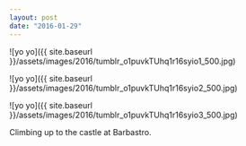 ```yaml
---
layout: post
date: "2016-01-29"
---
```


![yo yo]({{ site.baseurl }}/assets/images/2016/tumblr_o1puvkTUhq1r16syio1_500.jpg)

![yo yo]({{ site.baseurl }}/assets/images/2016/tumblr_o1puvkTUhq1r16syio2_500.jpg)

![yo yo]({{ site.baseurl }}/assets/images/2016/tumblr_o1puvkTUhq1r16syio3_500.jpg)

Climbing up to the castle at Barbastro.
